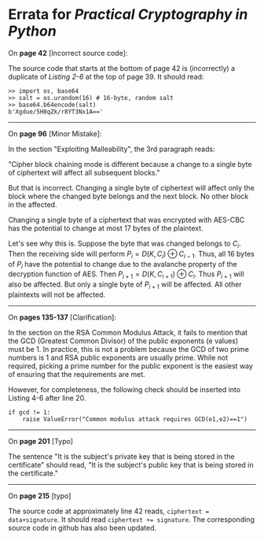 # Errata for *Practical Cryptography in Python*

On **page 42** [Incorrect source code]:
 
The source code that starts at the bottom of page 42 is (incorrectly) a duplicate of *Listing 2-6* at the top of page 39. It should read:

    >> import os, base64
    >> salt = os.urandom(16) # 16-byte, random salt
    >> base64.b64encode(salt)
    b'Xgdue/5H8qZk/r8YT3Nx1A=='

***
On **page 96** [Minor Mistake]:
 
In the section "Exploiting Malleability", the 3rd paragraph reads: 

"Cipher block chaining mode is different because a change to a single byte of ciphertext will affect 
all subsequent blocks."

But that is incorrect. Changing a single byte of ciphertext will affect only the block where the changed byte 
belongs and the next block. No other block in the affected. 

Changing a single byte of a ciphertext that was encrypted
with AES-CBC has the potential to change at most $17$ bytes of the plaintext.

Let's see why this is. Suppose the byte that was changed belongs to $C_i$. Then the receiving side will perform
$P_i = D(K, C_i) \oplus C_{i-1}$. Thus, all $16$ bytes of $P_i$ have the potential to change due to the avalanche
property of the decryption function of AES. Then $P_{i+1} = D(K, C_{i+1}) \oplus C_i$. Thus $P_{i+1}$ will also 
be affected. But only a single byte of $P_{i+1}$ will be affected. All other plaintexts will not be affected.

***
On **pages 135-137** [Clarification]:

In the section on the RSA Common Modulus Attack, it fails to mention that the GCD (Greatest Common Divisor) of the public exponents (e values) must be 1. In practice, this is not a problem because the GCD of two prime numbers is 1 and RSA public exponents are usually prime. While not required, picking a prime number for the public exponent is the easiest way of ensuring that the requirements are met. 

However, for completeness, the following check should be inserted into Listing 4-6 after line 20.

    if gcd != 1:
        raise ValueError("Common modulus attack requires GCD(e1,e2)==1")
        
****
On **page 201** [Typo]

The sentence "It is the subject's private key that is being stored in the certificate" should read, "It is the subject's public key that is being stored in the certificate."

****
On **page 215** [typo]

The source code at approximately line 42 reads, `ciphertext = data+signature`. It should read `ciphertext += signature`. The corresponding source code in github has also been updated.

